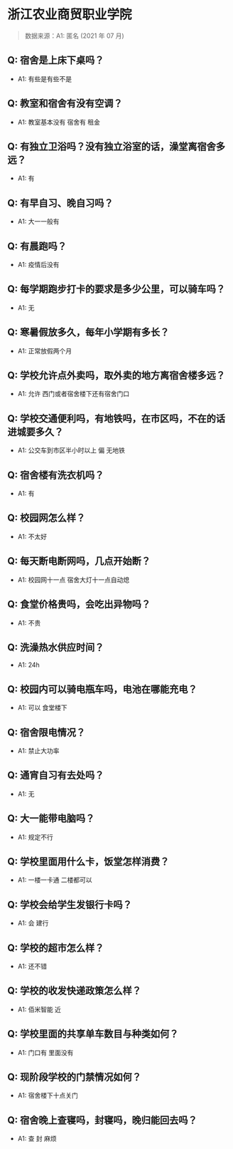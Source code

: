 # 浙江农业商贸职业学院

> 数据来源：A1: 匿名 (2021 年 07 月)

## Q: 宿舍是上床下桌吗？

- A1: 有些是有些不是

## Q: 教室和宿舍有没有空调？

- A1: 教室基本没有 宿舍有 租金

## Q: 有独立卫浴吗？没有独立浴室的话，澡堂离宿舍多远？

- A1: 有

## Q: 有早自习、晚自习吗？

- A1: 大一一般有

## Q: 有晨跑吗？

- A1: 疫情后没有

## Q: 每学期跑步打卡的要求是多少公里，可以骑车吗？

- A1: 无

## Q: 寒暑假放多久，每年小学期有多长？

- A1: 正常放假两个月

## Q: 学校允许点外卖吗，取外卖的地方离宿舍楼多远？

- A1: 允许 西门或者宿舍楼下还有宿舍门口

## Q: 学校交通便利吗，有地铁吗，在市区吗，不在的话进城要多久？

- A1: 公交车到市区半小时以上 偏 无地铁

## Q: 宿舍楼有洗衣机吗？

- A1: 有

## Q: 校园网怎么样？

- A1: 不太好

## Q: 每天断电断网吗，几点开始断？

- A1: 校园网十一点 宿舍大灯十一点自动熄

## Q: 食堂价格贵吗，会吃出异物吗？

- A1: 不贵

## Q: 洗澡热水供应时间？

- A1: 24h

## Q: 校园内可以骑电瓶车吗，电池在哪能充电？

- A1: 可以 食堂楼下

## Q: 宿舍限电情况？

- A1: 禁止大功率

## Q: 通宵自习有去处吗？

- A1: 无

## Q: 大一能带电脑吗？

- A1: 规定不行

## Q: 学校里面用什么卡，饭堂怎样消费？

- A1: 一楼一卡通 二楼都可以

## Q: 学校会给学生发银行卡吗？

- A1: 会 建行

## Q: 学校的超市怎么样？

- A1: 还不错

## Q: 学校的收发快递政策怎么样？

- A1: 佰米智能 近

## Q: 学校里面的共享单车数目与种类如何？

- A1: 门口有 里面没有

## Q: 现阶段学校的门禁情况如何？

- A1: 宿舍楼下十点关门

## Q: 宿舍晚上查寝吗，封寝吗，晚归能回去吗？

- A1: 查 封 麻烦

